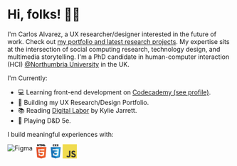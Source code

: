 # Hi, folks! 👋🏽

I'm Carlos Alvarez, a UX researcher/designer interested in the future of work. Check out [my portfolio and latest research projects](https://carlosalvarez.org/). My expertise sits at the intersection of social computing research, technology design, and multimedia storytelling. I'm a PhD candidate in human-computer interaction (HCI) [@Northumbria University](https://northlab.uk/) in the UK. 

I'm Currently:

- 💻 Learning front-end development on [Codecademy (see profile)](https://www.codecademy.com/](https://www.codecademy.com/profiles/carlosAlvarez6382984489)).
- 🔧 Building my UX Research/Design Portfolio.
- 📚 Reading [Digital Labor](https://www.wiley.com/en-us/Digital+Labor-p-9781509545209) by Kylie Jarrett.
- 🎲 Playing D&D 5e.


I build meaningful experiences with:

<img align="left" alt="Figma" width="60px" src="https://d33wubrfki0l68.cloudfront.net/fa0390288b13b22f4eaef7d23ae9d2b75eed5994/2fd5e/assets/images/content/figma-logo-thumb-m.svg">
<img align="left" alt="HTML5" width="32px" src="https://raw.githubusercontent.com/github/explore/master/topics/html/html.png" />
<img align="left" alt="CSS3" width="32px" src="https://raw.githubusercontent.com/github/explore/master/topics/css/css.png" />
<img align="left" alt="JavaScript" width="32px" src="https://raw.githubusercontent.com/github/explore/master/topics/javascript/javascript.png" />

